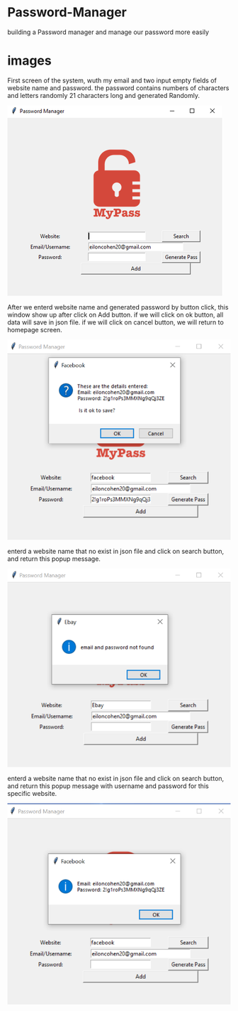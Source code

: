 # Password-Manager
building a Password manager and manage our password more easily


# images 

First screen of the system, wuth my email and two input empty fields of website name and password.
the password contains numbers of characters and letters randomly 21 characters long and generated Randomly.


![](images/homepage.png)


After we enterd website name and generated password by button click, this window show up after click on Add button.
if we will click on ok button, all data will save in json file.
if we will click on cancel button, we will return to homepage screen.


![](images/save_user_and_pass.png)


enterd a website name that no exist in json file and click on search button, and return this popup message.

![](images/search_no_found.png)


enterd a website name that no exist in json file and click on search button, and return this popup message with username and password for this specific website.


![](images/search_found.png)

